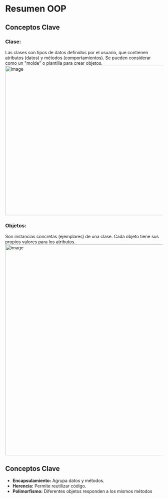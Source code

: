 # Resumen OOP

## Conceptos Clave

### **Clase**:
Las clases son tipos de datos definidos por el usuario, que contienen atributos (datos) y métodos (comportamientos). Se pueden considerar como un "molde" o plantilla para crear objetos.
<img width="747" height="477" alt="image" src="https://github.com/user-attachments/assets/e38ef544-045f-44a4-ab34-ad995221d70e" />


### **Objetos**:
Son instancias concretas (ejemplares) de una clase. Cada objeto tiene sus propios valores para los atributos.
<img width="841" height="673" alt="image" src="https://github.com/user-attachments/assets/738c73ee-aca4-451d-ae9a-cca0ed357175" />

## Conceptos Clave

- **Encapsulamiento:** Agrupa datos y métodos.
- **Herencia:** Permite reutilizar código.
- **Polimorfismo:** Diferentes objetos responden a los mismos métodos

